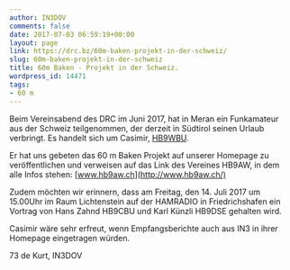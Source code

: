 ```yaml
---
author: IN3DOV
comments: false
date: 2017-07-03 06:59:19+00:00
layout: page
link: https://drc.bz/60m-baken-projekt-in-der-schweiz/
slug: 60m-baken-projekt-in-der-schweiz
title: 60m Baken - Projekt in der Schweiz.
wordpress_id: 14471
tags:
- 60 m
---
```


Beim Vereinsabend des DRC im Juni 2017, hat in Meran ein Funkamateur aus der Schweiz teilgenommen, der derzeit in Südtirol seinen Urlaub verbringt. Es handelt sich um Casimir, [HB9WBU](https://qrz.com/db/HB9WBU/?mlab=).

Er hat uns gebeten das 60 m Baken Projekt auf unserer Homepage zu veröffentlichen und verweisen auf das Link des Vereines HB9AW, in dem alle Infos stehen: [www.hb9aw.ch](http://www.hb9aw.ch/)

Zudem möchten wir erinnern, dass am Freitag, den 14. Juli 2017 um 15.00Uhr im Raum Lichtenstein auf der HAMRADIO in Friedrichshafen ein Vortrag von Hans Zahnd HB9CBU und Karl Künzli HB9DSE gehalten wird.

Casimir wäre sehr erfreut, wenn Empfangsberichte auch aus IN3 in ihrer Homepage eingetragen würden.

73 de Kurt, IN3DOV
